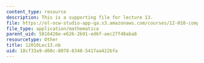 ```yaml
---
content_type: resource
description: This is a supporting file for lecture 13.
file: https://ol-ocw-studio-app-qa.s3.amazonaws.com/courses/12-010-computational-methods-of-scientific-programming-fall-2011/18cf33a9d60c807883485417aa422bfa_12010Lec13.nb
file_type: application/mathematica
parent_uid: 5816426e-e626-2b91-ed6f-aec27f48aba8
resourcetype: Other
title: 12010Lec13.nb
uid: 18cf33a9-d60c-8078-8348-5417aa422bfa
---
```

